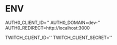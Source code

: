# ENV 
AUTH0_CLIENT_ID=''
AUTH0_DOMAIN=dev-''
AUTH0_REDIRECT=http://localhost:3000

TWITCH_CLIENT_ID=''
TWITCH_CLIENT_SECRET=''